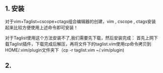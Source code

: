## 1. 安装

对于vim+Taglist+cscope+ctags组合编辑器的创建，vim , cscope , ctags安装起来比较方便使用上述命令即可安装！

对于Taglist使用这个方法安装不了,我们需要先下载，然后安装完成：
首先上网下载Taglist插件，下载完成后解压，再将文件下的taglist.vim使用cp命令拷贝到HOME/.vim/plugin文件夹下（cp -r taglist.vim ~/.vim/plugin)

## 2. 